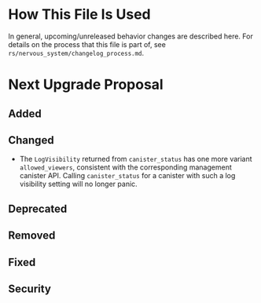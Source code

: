 # How This File Is Used

In general, upcoming/unreleased behavior changes are described here. For details
on the process that this file is part of, see
`rs/nervous_system/changelog_process.md`.


# Next Upgrade Proposal

## Added

## Changed

- The `LogVisibility` returned from `canister_status` has one more variant `allowed_viewers`,
  consistent with the corresponding management canister API. Calling `canister_status` for a
  canister with such a log visibility setting will no longer panic.

## Deprecated

## Removed

## Fixed

## Security
